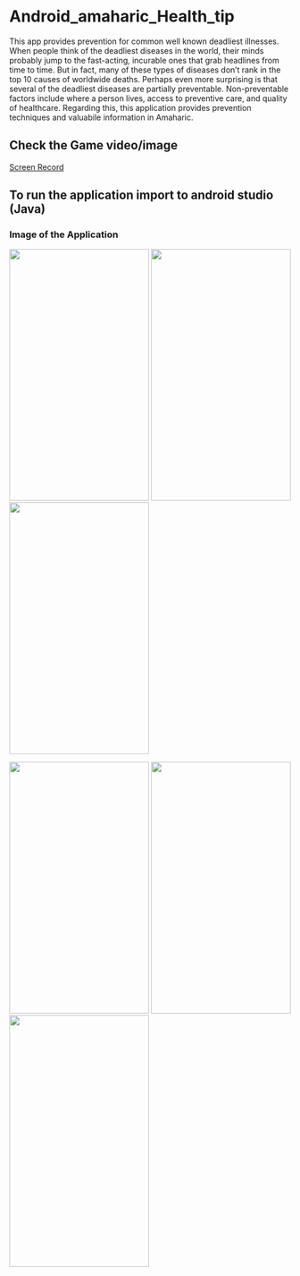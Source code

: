# Android_amaharic_Health_tip
This app provides prevention for common well known deadliest illnesses.  When people think of the deadliest diseases in the world, their minds probably jump to the fast-acting, incurable ones that grab headlines from time to time. But in fact, many of these types of diseases don’t rank in the top 10 causes of worldwide deaths.  Perhaps even more surprising is that several of the deadliest diseases are partially preventable. Non-preventable factors include where a person lives, access to preventive care, and quality of healthcare. Regarding this, this application provides prevention techniques and valuabile information in Amaharic.

## Check the Game video/image 

<a href="https://drive.google.com/uc?id=1z-_--8YZA6a5BLPbHgVke01e42LfbBO7">Screen Record</a>

## To run the application import to android studio (Java)

### Image of the Application
<p float="left">
<img src="https://github.com/seifeakalu/Android_amaharic_Health_tip/blob/master/APK%20file/a.png" width="250" height="450" />
<img src="https://github.com/seifeakalu/Android_amaharic_Health_tip/blob/master/APK%20file/b.png" width="250" height="450" />
<img src="https://github.com/seifeakalu/Android_amaharic_Health_tip/blob/master/APK%20file/c.png" width="250" height="450" />
</p>
<p float="left">
<img src="https://github.com/seifeakalu/Android_amaharic_Health_tip/blob/master/APK%20file/d.png" width="250" height="450" />
<img src="https://github.com/seifeakalu/Android_amaharic_Health_tip/blob/master/APK%20file/e.png" width="250" height="450" />
<img src="https://github.com/seifeakalu/Android_amaharic_Health_tip/blob/master/APK%20file/f.png" width="250" height="450" />
</p>

